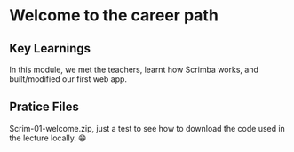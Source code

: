 # Welcome to the career path

## Key Learnings

In this module, we met the teachers, learnt how Scrimba works, and built/modified our first web app.

## Pratice Files

Scrim-01-welcome.zip, just a test to see how to download the code used in the lecture locally. 😁
